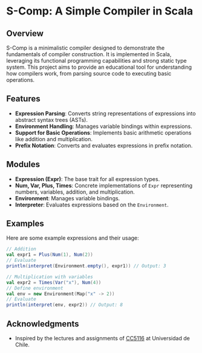 # S-Comp: A Simple Compiler in Scala

## Overview

S-Comp is a minimalistic compiler designed to demonstrate the fundamentals of compiler construction. It is implemented
in Scala, leveraging its functional programming capabilities and strong static type system. This project aims to
provide an educational tool for understanding how compilers work, from parsing source code to executing basic 
operations.

## Features

- **Expression Parsing**: Converts string representations of expressions into abstract syntax trees (ASTs).
- **Environment Handling**: Manages variable bindings within expressions.
- **Support for Basic Operations**: Implements basic arithmetic operations like addition and multiplication.
- **Prefix Notation**: Converts and evaluates expressions in prefix notation.

## Modules

- **Expression (Expr)**: The base trait for all expression types.
- **Num, Var, Plus, Times**: Concrete implementations of `Expr` representing numbers, variables, addition, and multiplication.
- **Environment**: Manages variable bindings.
- **Interpreter**: Evaluates expressions based on the `Environment`.

## Examples

Here are some example expressions and their usage:

```scala
// Addition
val expr1 = Plus(Num(1), Num(2))
// Evaluate
println(interpret(Environment.empty(), expr1)) // Output: 3

// Multiplication with variables
val expr2 = Times(Var("x"), Num(4))
// Define environment
val env = new Environment(Map("x" -> 2))
// Evaluate
println(interpret(env, expr2)) // Output: 8
```

## Acknowledgments

- Inspired by the lectures and assignments of [CC5116](https://users.dcc.uchile.cl/~etanter/CC5116/) at Universidad de Chile.